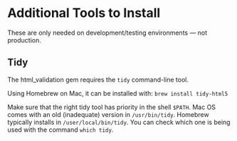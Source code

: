 # Additional Tools to Install

These are only needed on development/testing environments — not production.

## Tidy

The html_validation gem requires the `tidy` command-line tool.

Using Homebrew on Mac, it can be installed with:
`brew install tidy-html5`

Make sure that the right tidy tool has priority in the shell `$PATH`.
Mac OS comes with an old (inadequate) version in `/usr/bin/tidy`.
Homebrew typically installs in `/user/local/bin/tidy`.
You can check which one is being used with the command `which tidy`.
